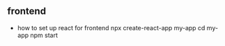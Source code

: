 ## frontend 

- how to set up react for frontend
    npx create-react-app my-app
    cd my-app
    npm start
